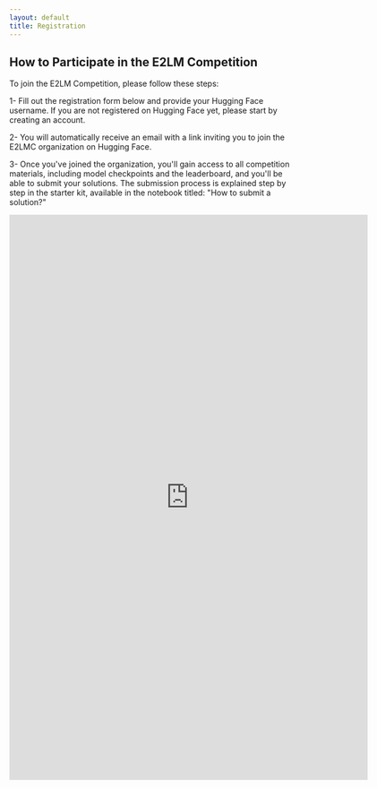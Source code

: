 ```yaml
---
layout: default
title: Registration
---
```



## How to Participate in the E2LM Competition

To join the E2LM Competition, please follow these steps:

1- Fill out the registration form below and provide your Hugging Face username. If you are not registered on Hugging Face yet, please start by creating an account.

2- You will automatically receive an email with a link inviting you to join the E2LMC organization on Hugging Face.

3- Once you've joined the organization, you'll gain access to all competition materials, including model checkpoints and the leaderboard, and you'll be able to submit your solutions. The submission process is explained step by step in the starter kit, available in the notebook titled:
"How to submit a solution?"



<iframe src="https://docs.google.com/forms/d/e/1FAIpQLSdyjLEfjln5cq8T6l5P-F1nDRZEDe349b2VwW6PffspkXtWhw/viewform?embedded=true" width="640" height="1010" frameborder="0" marginheight="0" marginwidth="0">Loading…</iframe>